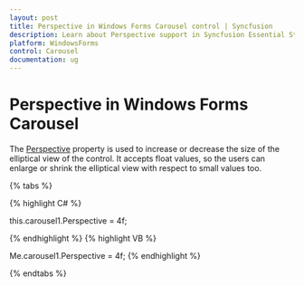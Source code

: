 ```yaml
---
layout: post
title: Perspective in Windows Forms Carousel control | Syncfusion
description: Learn about Perspective support in Syncfusion Essential Studio Windows Forms Carousel control and more details.
platform: WindowsForms
control: Carousel
documentation: ug
---
```


# Perspective in Windows Forms Carousel

The [Perspective](https://help.syncfusion.com/cr/windowsforms/Syncfusion.Windows.Forms.Tools.Carousel.html#Syncfusion_Windows_Forms_Tools_Carousel_Perspective) property is used to increase or decrease the size of the elliptical view of the control. It accepts float values, so the users can enlarge or shrink the elliptical view with respect to small values too.

{% tabs %}

{% highlight C# %}


this.carousel1.Perspective = 4f;

{% endhighlight %}
{% highlight VB %}


Me.carousel1.Perspective = 4f;
{% endhighlight %}

{% endtabs %}

